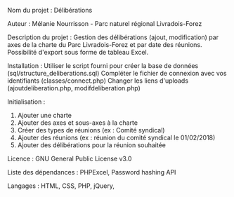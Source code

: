 Nom du projet : Délibérations

Auteur : Mélanie Nourrisson - Parc naturel régional Livradois-Forez

Description du projet :
Gestion des délibérations (ajout, modification) par axes de la charte du Parc Livradois-Forez et par date des réunions. Possibilité d'export sous forme de tableau Excel.

Installation :
Utiliser le script fourni pour créer la base de données (sql/structure_deliberations.sql)
Compléter le fichier de connexion avec vos identifiants (classes/connect.php)
Changer les liens d'uploads (ajoutdeliberation.php, modifdeliberation.php)

Initialisation :
1. Ajouter une charte
2. Ajouter des axes et sous-axes à la charte
3. Créer des types de réunions (ex : Comité syndical)
4. Ajouter des réunions (ex : réunion du comité syndical le 01/02/2018)
5. Ajouter des délibérations pour la réunion souhaitée

Licence : GNU General Public License v3.0

Liste des dépendances : PHPExcel, Password hashing API

Langages : HTML, CSS, PHP, jQuery, 
